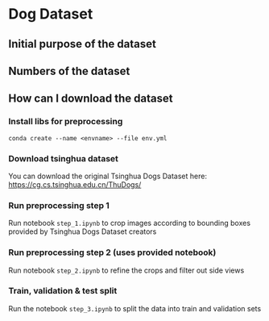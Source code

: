 # Dog Dataset

## Initial purpose of the dataset

## Numbers of the dataset

## How can I download the dataset

### Install libs for preprocessing
`conda create --name <envname> --file env.yml`

### Download tsinghua dataset
You can download the original Tsinghua Dogs Dataset here: https://cg.cs.tsinghua.edu.cn/ThuDogs/

### Run preprocessing step 1
Run notebook `step_1.ipynb` to crop images according to bounding boxes provided by Tsinghua Dogs Dataset creators

### Run preprocessing step 2 (uses provided notebook)
Run notebook `step_2.ipynb` to refine the crops and filter out side views

### Train, validation & test split
Run the notebook `step_3.ipynb` to split the data into train and validation sets